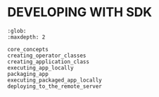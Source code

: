 # DEVELOPING WITH SDK

```{toctree}
:glob:
:maxdepth: 2

core_concepts
creating_operator_classes
creating_application_class
executing_app_locally
packaging_app
executing_packaged_app_locally
deploying_to_the_remote_server
```
